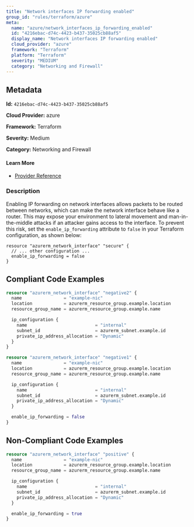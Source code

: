 ```yaml
---
title: "Network interfaces IP forwarding enabled"
group_id: "rules/terraform/azure"
meta:
  name: "azure/network_interfaces_ip_forwarding_enabled"
  id: "4216ebac-d74c-4423-b437-35025cb88af5"
  display_name: "Network interfaces IP forwarding enabled"
  cloud_provider: "azure"
  framework: "Terraform"
  platform: "Terraform"
  severity: "MEDIUM"
  category: "Networking and Firewall"
---
```

## Metadata

**Id:** `4216ebac-d74c-4423-b437-35025cb88af5`

**Cloud Provider:** azure

**Framework:** Terraform

**Severity:** Medium

**Category:** Networking and Firewall

#### Learn More

 - [Provider Reference](https://registry.terraform.io/providers/hashicorp/azurerm/latest/docs/resources/network_interface#enable_ip_forwarding)

### Description

 Enabling IP forwarding on network interfaces allows packets to be routed between networks, which can make the network interface behave like a router. This may expose your environment to lateral movement and man-in-the-middle attacks if an attacker gains access to the interface. To prevent this risk, set the `enable_ip_forwarding` attribute to `false` in your Terraform configuration, as shown below:

```
resource "azurerm_network_interface" "secure" {
  // ... other configuration ...
  enable_ip_forwarding = false
}
```


## Compliant Code Examples
```terraform
resource "azurerm_network_interface" "negative2" {
  name                = "example-nic"
  location            = azurerm_resource_group.example.location
  resource_group_name = azurerm_resource_group.example.name

  ip_configuration {
    name                          = "internal"
    subnet_id                     = azurerm_subnet.example.id
    private_ip_address_allocation = "Dynamic"
  }
}

```

```terraform
resource "azurerm_network_interface" "negative1" {
  name                = "example-nic"
  location            = azurerm_resource_group.example.location
  resource_group_name = azurerm_resource_group.example.name

  ip_configuration {
    name                          = "internal"
    subnet_id                     = azurerm_subnet.example.id
    private_ip_address_allocation = "Dynamic"
  }

  enable_ip_forwarding = false
}

```
## Non-Compliant Code Examples
```terraform
resource "azurerm_network_interface" "positive" {
  name                = "example-nic"
  location            = azurerm_resource_group.example.location
  resource_group_name = azurerm_resource_group.example.name

  ip_configuration {
    name                          = "internal"
    subnet_id                     = azurerm_subnet.example.id
    private_ip_address_allocation = "Dynamic"
  }

  enable_ip_forwarding = true
}

```